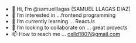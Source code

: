 - 👋 Hi, I’m @samuelllagas (SAMUEL LLAGAS DIAZ)
- 👀 I’m interested in ...frontend programming
- 🌱 I’m currently learning ... ReactJs
- 💞️ I’m looking to collaborate on ... great proyects
- 📫 How to reach me ... oslld1807@gmail.com

<!---
samuelllagas/samuelllagas is a ✨ special ✨ repository because its `README.md` (this file) appears on your GitHub profile.
You can click the Preview link to take a look at your changes.
--->
